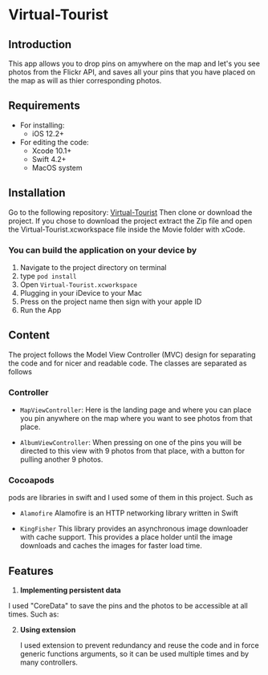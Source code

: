 # Virtual-Tourist

## Introduction
This app allows you to drop pins on amywhere on the map and let's you see photos from the Flickr API, and saves all your pins that you have placed on the map as will as thier corresponding photos.
 
## Requirements
* For installing:
    * iOS 12.2+
* For editing the code:
    * Xcode 10.1+
    * Swift 4.2+
    * MacOS system

## Installation
Go to the following repository: [Virtual-Tourist](https://github.com/ImYazeed/Virtual-Tourist)
Then clone or download the project. If you chose to download the project extract the Zip file and open the Virtual-Tourist.xcworkspace file inside the Movie folder with xCode.


### You can build the application on your device by 
1.  Navigate to the project directory on terminal
2.  type `pod install`
3.	Open `Virtual-Tourist.xcworkspace`
4.	Plugging in your iDevice to your Mac
5.	Press on the project name then sign with your apple ID
6.	Run the App 

## Content
The project follows the Model View Controller (MVC) design for separating the code and for nicer and readable code.
The classes are separated as follows

### Controller
   * `MapViewController`: Here is the landing page and where you can place you pin anywhere on the map where you want to see photos from that place.

   * `AlbumViewController`: When pressing on one of the pins you will be directed to this view with 9 photos from that place, with a button for pulling another 9 photos.  


### Cocoapods
   pods are libraries in swift and I used some of them in this project. Such as
   
   * `Alamofire` Alamofire is an HTTP networking library written in Swift

   * `KingFisher` This library provides an asynchronous image downloader with cache support. This provides a place holder until the image downloads and caches the images for faster load time.
   
   
## Features

1.	**Implementing persistent data**

   I used "CoreData" to save the pins and the photos to be accessible at all times. Such as:

2.	**Using extension**

     I used extension to prevent redundancy and reuse the code and in force generic functions arguments, so it can be used multiple times and by many controllers.
